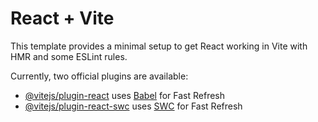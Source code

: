 # React + Vite

This template provides a minimal setup to get React working in Vite with HMR and some ESLint rules.

Currently, two official plugins are available:

- [@vitejs/plugin-react](https://github.com/vitejs/vite-plugin-react/blob/main/packages/plugin-react/README.md) uses [Babel](https://babeljs.io/) for Fast Refresh
- [@vitejs/plugin-react-swc](https://github.com/vitejs/vite-plugin-react-swc) uses [SWC](https://swc.rs/) for Fast Refresh


<!-- https://dev.to/tywenk/how-to-use-nested-routes-in-react-router-6-4jhd -->


<!-- https://www.robinwieruch.de/react-router-nested-routes/ -->

<!-- https://medium.com/@datasciencenexus/unlocking-the-power-of-nested-routes-in-react-a-comprehensive-guide-d6ebd234dbb9 -->